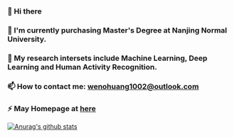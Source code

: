 ### 👋 Hi there
### 🔭 I'm currently purchasing Master's Degree at Nanjing Normal University.
### 🌱 My research intersets include Machine Learning, Deep Learning and Human Activity Recognition.
### 📫 How to contact me: wenohuang1002@outlook.com
### ⚡ May Homepage at [here](https://wenbohuang1002.github.io/)
[![Anurag's github stats](https://github-readme-stats.vercel.app/api?username=wenbohuang1002)](https://github.com/anuraghazra/github-readme-stats)

<!--
**wenbohuang1002/wenbohuang1002** is a ✨ _special_ ✨ repository because its `README.md` (this file) appears on your GitHub profile.

Here are some ideas to get you started:

- 🔭 I’m currently working on ...
- 🌱 I’m currently learning ...
- 👯 I’m looking to collaborate on ...
- 🤔 I’m looking for help with ...
- 💬 Ask me about ...
- 📫 How to reach me: ...
- 😄 Pronouns: ...
- ⚡ Fun fact: ...
-->
